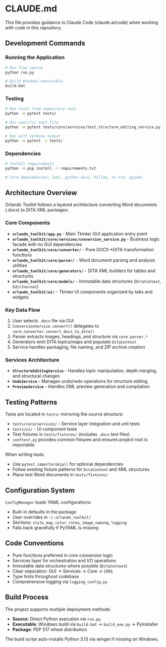 # CLAUDE.md

This file provides guidance to Claude Code (claude.ai/code) when working with code in this repository.

## Development Commands

### Running the Application
```bash
# Run from source
python run.py

# Build Windows executable
build.bat
```

### Testing
```bash
# Run tests from repository root
python -m pytest tests/

# Run specific test file
python -m pytest tests/core/services/test_structure_editing_service.py

# Run with verbose output
python -m pytest -v tests/
```

### Dependencies
```bash
# Install requirements
python -m pip install -r requirements.txt

# Core dependencies: lxml, python-docx, Pillow, sv-ttk, pyyaml
```

## Architecture Overview

Orlando Toolkit follows a layered architecture converting Word documents (.docx) to DITA XML packages:

### Core Components
- **`orlando_toolkit/app.py`** - Main Tkinter GUI application entry point
- **`orlando_toolkit/core/services/conversion_service.py`** - Business logic facade with no GUI dependencies
- **`orlando_toolkit/core/converter/`** - Pure DOCX→DITA transformation functions
- **`orlando_toolkit/core/parser/`** - Word document parsing and analysis utilities
- **`orlando_toolkit/core/generators/`** - DITA XML builders for tables and structures
- **`orlando_toolkit/core/models/`** - Immutable data structures (`DitaContext`, `EditJournal`)
- **`orlando_toolkit/ui/`** - Tkinter UI components organized by tabs and widgets

### Key Data Flow
1. User selects `.docx` file via GUI
2. `ConversionService.convert()` delegates to `core.converter.convert_docx_to_dita()`
3. Parser extracts images, headings, and structure via `core.parser.*`
4. Generators emit DITA topics/maps and populate `DitaContext`
5. Service handles packaging, file naming, and ZIP archive creation

### Services Architecture
- **`StructureEditingService`** - Handles topic manipulation, depth merging, and structural changes
- **`UndoService`** - Manages undo/redo operations for structure editing
- **`PreviewService`** - Handles XML preview generation and compilation

## Testing Patterns

Tests are located in `tests/` mirroring the source structure:
- `tests/core/services/` - Service layer integration and unit tests
- `tests/ui/` - UI component tests
- Test fixtures in `tests/fixtures/` (includes `.docx` test files)
- `conftest.py` provides common fixtures and ensures project root is importable

When writing tests:
- Use `pytest.importorskip()` for optional dependencies
- Follow existing fixture patterns for `DitaContext` and XML structures
- Place test Word documents in `tests/fixtures/`

## Configuration System

`ConfigManager` loads YAML configurations:
- Built-in defaults in the package
- User overrides in `~/.orlando_toolkit/`
- Sections: `style_map`, `color_rules`, `image_naming`, `logging`
- Falls back gracefully if PyYAML is missing

## Code Conventions

- Pure functions preferred in core conversion logic
- Services layer for orchestration and I/O operations
- Immutable data structures where possible (`DitaContext`)
- Clear separation: GUI → Services → Core → Utils
- Type hints throughout codebase
- Comprehensive logging via `logging_config.py`

## Build Process

The project supports multiple deployment methods:
- **Source**: Direct Python execution via `run.py`
- **Executable**: Windows build via `build.bat` → `build_exe.py` → PyInstaller
- **Package**: PEP 517 wheel distribution

The build script auto-installs Python 3.13 via winget if missing on Windows.
